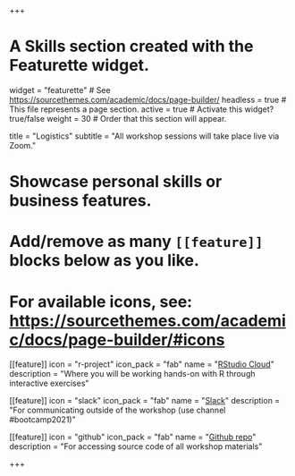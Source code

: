 +++
# A Skills section created with the Featurette widget.
widget = "featurette"  # See https://sourcethemes.com/academic/docs/page-builder/
headless = true  # This file represents a page section.
active = true  # Activate this widget? true/false
weight = 30  # Order that this section will appear.

title = "Logistics"
subtitle = "All workshop sessions will take place live via Zoom."

# Showcase personal skills or business features.
# 
# Add/remove as many `[[feature]]` blocks below as you like.
# 
# For available icons, see: https://sourcethemes.com/academic/docs/page-builder/#icons

[[feature]]
  icon = "r-project"
  icon_pack = "fab"
  name = "<a href='https://rstudio.cloud/spaces/169455/join?access_code=yWOd%2Fuf8lAnvG%2Bz1KkK38lol4iUfCMrw60kxkTq2'>RStudio Cloud</a>"
  description = "Where you will be working hands-on with R through interactive exercises"
  
[[feature]]
  icon = "slack"
  icon_pack = "fab"
  name = "<a href='https://uodatascience.slack.com/'>Slack</a>"
  description = "For communicating outside of the workshop (use channel #bootcamp2021)"
  
[[feature]]
  icon = "github"
  icon_pack = "fab"
  name = "<a href='https://github.com/uopsych/summeR-bootcamp-2021'>Github repo</a>"
  description = "For accessing source code of all workshop materials"

+++
